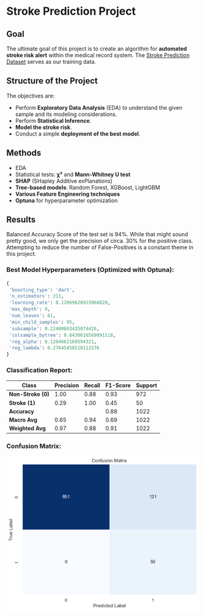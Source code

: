 # Stroke Prediction Project

## Goal
The ultimate goal of this project is to create an algorithm for **automated stroke risk alert** within the medical record system. The [Stroke Prediction Dataset](https://www.kaggle.com/datasets/fedesoriano/stroke-prediction-dataset) serves as our training data.

## Structure of the Project
The objectives are:
- Perform **Exploratory Data Analysis** (EDA) to understand the given sample and its modeling considerations.
- Perform **Statistical Inference**.
- **Model the stroke risk**.
- Conduct a simple **deployment of the best model**.

## Methods
- EDA
- Statistical tests: **χ²** and **Mann-Whitney U test**
- **SHAP** (SHapley Additive exPlanations)
- **Tree-based models**: Random Forest, XGBoost, LightGBM
- **Various Feature Engineering techniques**
- **Optuna** for hyperparameter optimization

## Results
Balanced Accuracy Score of the test set is 94%. While that might sound pretty good, we only get the precision of circa. 30% for the positive class. Attempting to reduce the number of False-Positives is a constant theme in this project.
### Best Model Hyperparameters (Optimized with Optuna):
```python
{
 'boosting_type': 'dart',
 'n_estimators': 211,
 'learning_rate': 0.12069620923968828,
 'max_depth': 9,
 'num_leaves': 61,
 'min_child_samples': 95,
 'subsample': 0.22400803435074426,
 'colsample_bytree': 0.6430616569091118,
 'reg_alpha': 0.1204662169594321,
 'reg_lambda': 0.27645458510111576
}
```
### Classification Report:
| Class            | Precision | Recall | F1-Score | Support |
|------------------|-----------|--------|----------|---------|
| **Non-Stroke (0)** | 1.00      | 0.88   | 0.93     | 972     |
| **Stroke (1)**     | 0.29      | 1.00   | 0.45     | 50      |
| **Accuracy**       |           |        | 0.88     | 1022    |
| **Macro Avg**      | 0.65      | 0.94   | 0.69     | 1022    |
| **Weighted Avg**   | 0.97      | 0.88   | 0.91     | 1022    |

### Confusion Matrix:
![Confusion Matrix](conf.png)

